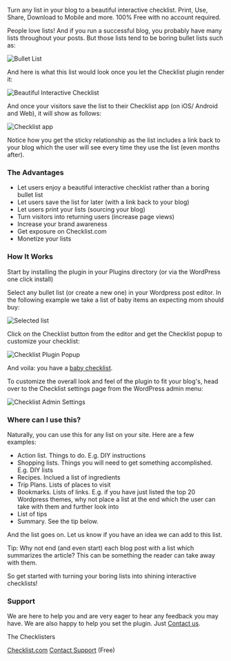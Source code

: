 Turn any list in your blog to a beautiful interactive checklist. Print, Use, Share, Download to Mobile and more. 100% Free with no account required.

People love lists! And if you run a successful blog, you probably have many lists throughout your posts. But those lists tend to be boring bullet lists such as:

![Bullet List](https://github.com/checklist/wordpress/blob/master/checklist-com/assets/screenshot-1.png)

And here is what this list would look once you let the Checklist plugin render it:

![Beautiful Interactive Checklist](https://github.com/checklist/wordpress/blob/master/checklist-com/assets/screenshot-2.png)

And once your visitors save the list to their Checklist app (on iOS/ Android and Web), it will show as follows:

![Checklist app](https://github.com/checklist/wordpress/blob/master/checklist-com/assets/screenshot-6.png)

Notice how you get the sticky relationship as the list includes a link back to your blog which the user will see every time they use the list (even months after).

### The Advantages
* Let users enjoy a beautiful interactive checklist rather than a boring bullet list
* Let users save the list for later (with a link back to your blog)
* Let users print your lists (sourcing your blog)
* Turn visitors into returning users (increase page views)
* Increase your brand awareness
* Get exposure on Checklist.com 
* Monetize your lists

### How It Works

Start by installing the plugin in your Plugins directory (or via the WordPress one click install)

Select any bullet list (or create a new one) in your Wordpress post editor. In the following example we take a list of baby items an expecting mom should buy:

![Selected list](https://github.com/checklist/wordpress/blob/master/checklist-com/assets/screenshot-3.png)

Click on the Checklist button from the editor and get the Checklist popup to customize your checklist:

![Checklist Plugin Popup](https://github.com/checklist/wordpress/blob/master/checklist-com/assets/screenshot-4.png)

And voila: you have a [baby checklist](https://checklist.com/baby-checklist/). 

To customize the overall look and feel of the plugin to fit your blog's, head over to the Checklist settings page from the WordPress admin menu:

![Checklist Admin Settings](https://github.com/checklist/wordpress/blob/master/checklist-com/assets/screenshot-5.png)

### Where can I use this?

Naturally, you can use this for any list on your site. Here are a few examples:
* Action list. Things to do. E.g. DIY instructions
* Shopping lists. Things you will need to get something accomplished. E.g. DIY lists
* Recipes. Inclued a list of ingredients
* Trip Plans. Lists of places to visit
* Bookmarks. Lists of links. E.g. if you have just listed the top 20 Wordpress themes, why not place a list at the end which the user can take with them and further look into
* List of tips
* Summary. See the tip below.

And the list goes on. Let us know if you have an idea we can add to this list.

Tip: Why not end (and even start) each blog post with a list which summarizes the article? This can be something the reader can take away with them.

So get started with turning your boring lists into shining interactive checklists!

### Support

We are here to help you and are very eager to hear any feedback you may have. We are also happy to help you set the plugin. Just [Contact us](https://checklist.com/contact/).

The Checklisters

[Checklist.com](https://checklist.com)
[Contact Support](https://checklist.com/contact/) (Free)
